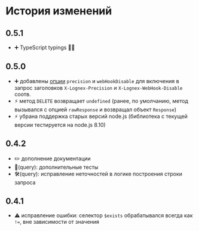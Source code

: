 # История изменений

## 0.5.1

- ➕ TypeScript typings 🥳🎉

## 0.5.0

- ➕ добавлены [опции](#options-параметры-запроса) `precision` и  `webHookDisable` для включения в запрос заголовков `X-Lognex-Precision` и `X-Lognex-WebHook-Disable` соотв.
- ⚡️ метод `DELETE` возвращает `undefined` (ранее, по умолчанию, метод вызывался с опцией `rawResponse` и возвращал объект `Response`)
- ⚡️ убрана поддержка старых версий node.js (библиотека с текущей версии тестируется на node.js 8.10)

## 0.4.2

- ✏️ дополнение документации
- 🔬(query): дополнительные тесты
- 🛠(query): исправление неточностей в логике построения строки запроса

## 0.4.1

- ⚠️ исправление ошибки: селектор `$exists` обрабатывался всегда как `!=`, вне зависимости от значения
